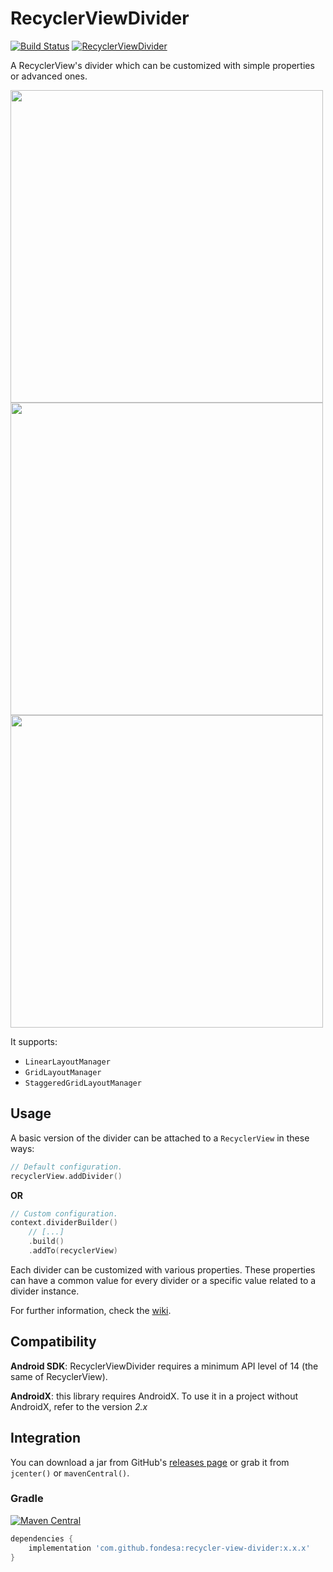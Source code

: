 RecyclerViewDivider
===============
[![Build Status](https://travis-ci.com/fondesa/recycler-view-divider.svg?branch=master)](https://travis-ci.com/fondesa/recycler-view-divider)
[![RecyclerViewDivider](https://www.appbrain.com/stats/libraries/shield/recyclerviewdivider.svg)](https://www.appbrain.com/stats/libraries/details/recyclerviewdivider/recyclerviewdivider)

A RecyclerView's divider which can be customized with simple properties or advanced ones.

<img src="https://raw.githubusercontent.com/fondesa/recycler-view-divider/master/art/screenshot_linear.png" height="500">   <img src="https://raw.githubusercontent.com/fondesa/recycler-view-divider/master/art/screenshot_grid.png" height="500">   <img src="https://raw.githubusercontent.com/fondesa/recycler-view-divider/master/art/screenshot_staggered.png" height="500">

It supports:
- `LinearLayoutManager`
- `GridLayoutManager`
- `StaggeredGridLayoutManager`

Usage
------

A basic version of the divider can be attached to a ```RecyclerView``` in these ways:

```kotlin
// Default configuration.
recyclerView.addDivider()
```
**OR**
```kotlin
// Custom configuration.
context.dividerBuilder()
    // [...]
    .build()
    .addTo(recyclerView)
```

Each divider can be customized with various properties.
These properties can have a common value for every divider or a specific value related to a divider instance.

For further information, check the [wiki](https://github.com/fondesa/recycler-view-divider/wiki).

Compatibility
------

**Android SDK**: RecyclerViewDivider requires a minimum API level of 14 (the same of RecyclerView).

**AndroidX**: this library requires AndroidX. To use it in a project without AndroidX, refer to the version *2.x*

Integration
------

You can download a jar from GitHub's [releases page](https://github.com/fondesa/recycler-view-divider/releases) or grab it from ```jcenter()``` or ```mavenCentral()```.

### Gradle ###

[![Maven Central](https://maven-badges.herokuapp.com/maven-central/com.github.fondesa/recycler-view-divider/badge.svg)](https://maven-badges.herokuapp.com/maven-central/com.github.fondesa/recycler-view-divider) 

```gradle
dependencies {
    implementation 'com.github.fondesa:recycler-view-divider:x.x.x'
}
```

